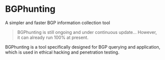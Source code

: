 # BGPhunting
A simpler and faster BGP information collection tool

> BGPhunting is still ongoing and under continuous update... However, it can already run 100% at present.

BGPhunting is a tool specifically designed for BGP querying and application, which is used in ethical hacking and penetration testing.